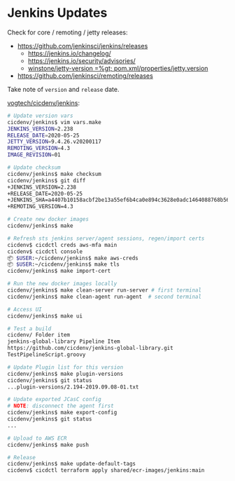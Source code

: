 # Jenkins Updates

Check for core / remoting / jetty releases:
* https://github.com/jenkinsci/jenkins/releases
  * https://jenkins.io/changelog/
  * https://jenkins.io/security/advisories/
  * [winstone/jetty-version =%gt; pom.xml/properties/jetty.version](https://github.com/jenkinsci/winstone/blob/master/pom.xml#L22)
* https://github.com/jenkinsci/remoting/releases

Take note of `version` and `release` date.

[vogtech/cicdenv/jenkins](https://github.com/vogtech/cicdenv/blob/master/jenkins/):
```bash
# Update version vars
cicdenv/jenkins$ vim vars.make
JENKINS_VERSION=2.238
RELEASE_DATE=2020-05-25
JETTY_VERSION=9.4.26.v20200117
REMOTING_VERSION=4.3
IMAGE_REVISION=01

# Update checksum
cicdenv/jenkins$ make checksum
cicdenv/jenkins$ git diff
+JENKINS_VERSION=2.238
+RELEASE_DATE=2020-05-25
+JENKINS_SHA=a4407b10158acbf2be13a55ef6b4ca0e894c3628e0adc1464088768b5615f7b5
+REMOTING_VERSION=4.3

# Create new docker images
cicdenv/jenkins$ make

# Refresh sts jenkins server/agent sessions, regen/import certs
cicdenv$ cicdctl creds aws-mfa main
cicdenv$ cicdctl console
📦 $USER:~/cicdenv/jenkins$ make aws-creds
📦 $USER:~/cicdenv/jenkins$ make tls
cicdenv/jenkins$ make import-cert

# Run the new docker images locally
cicdenv/jenkins$ make clean-server run-server # first terminal
cicdenv/jenkins$ make clean-agent run-agent  # second terminal

# Access UI
cicdenv/jenkins$ make ui

# Test a build
cicdenv/ Folder item
jenkins-global-library Pipeline Item
https://github.com/cicdenv/jenkins-global-library.git
TestPipelineScript.groovy

# Update Plugin list for this version
cicdenv/jenkins$ make plugin-versions
cicdenv/jenkins$ git status
...plugin-versions/2.194-2019.09.08-01.txt

# Update exported JCasC config
# NOTE: disconnect the agent first
cicdenv/jenkins$ make export-config
cicdenv/jenkins$ git status
...

# Upload to AWS ECR
cicdenv/jenkins$ make push

# Release
cicdenv/jenkins$ make update-default-tags
cicdenv$ cicdctl terraform apply shared/ecr-images/jenkins:main
```
